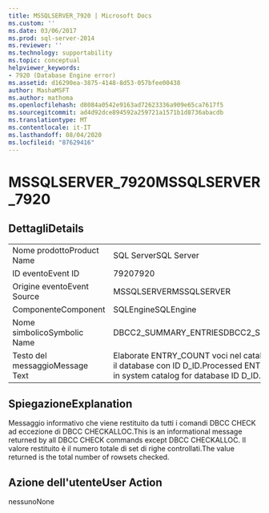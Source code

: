 ```yaml
---
title: MSSQLSERVER_7920 | Microsoft Docs
ms.custom: ''
ms.date: 03/06/2017
ms.prod: sql-server-2014
ms.reviewer: ''
ms.technology: supportability
ms.topic: conceptual
helpviewer_keywords:
- 7920 (Database Engine error)
ms.assetid: d16290ea-3875-4148-8d53-057bfee00438
author: MashaMSFT
ms.author: mathoma
ms.openlocfilehash: d8084a0542e9163ad72623336a909e65ca7617f5
ms.sourcegitcommit: ad4d92dce894592a259721a1571b1d8736abacdb
ms.translationtype: MT
ms.contentlocale: it-IT
ms.lasthandoff: 08/04/2020
ms.locfileid: "87629416"
---
```

# <a name="mssqlserver_7920"></a><span data-ttu-id="73a04-102">MSSQLSERVER_7920</span><span class="sxs-lookup"><span data-stu-id="73a04-102">MSSQLSERVER_7920</span></span>
    
## <a name="details"></a><span data-ttu-id="73a04-103">Dettagli</span><span class="sxs-lookup"><span data-stu-id="73a04-103">Details</span></span>  
  
|||  
|-|-|  
|<span data-ttu-id="73a04-104">Nome prodotto</span><span class="sxs-lookup"><span data-stu-id="73a04-104">Product Name</span></span>|<span data-ttu-id="73a04-105">SQL Server</span><span class="sxs-lookup"><span data-stu-id="73a04-105">SQL Server</span></span>|  
|<span data-ttu-id="73a04-106">ID evento</span><span class="sxs-lookup"><span data-stu-id="73a04-106">Event ID</span></span>|<span data-ttu-id="73a04-107">7920</span><span class="sxs-lookup"><span data-stu-id="73a04-107">7920</span></span>|  
|<span data-ttu-id="73a04-108">Origine evento</span><span class="sxs-lookup"><span data-stu-id="73a04-108">Event Source</span></span>|<span data-ttu-id="73a04-109">MSSQLSERVER</span><span class="sxs-lookup"><span data-stu-id="73a04-109">MSSQLSERVER</span></span>|  
|<span data-ttu-id="73a04-110">Componente</span><span class="sxs-lookup"><span data-stu-id="73a04-110">Component</span></span>|<span data-ttu-id="73a04-111">SQLEngine</span><span class="sxs-lookup"><span data-stu-id="73a04-111">SQLEngine</span></span>|  
|<span data-ttu-id="73a04-112">Nome simbolico</span><span class="sxs-lookup"><span data-stu-id="73a04-112">Symbolic Name</span></span>|<span data-ttu-id="73a04-113">DBCC2_SUMMARY_ENTRIES</span><span class="sxs-lookup"><span data-stu-id="73a04-113">DBCC2_SUMMARY_ENTRIES</span></span>|  
|<span data-ttu-id="73a04-114">Testo del messaggio</span><span class="sxs-lookup"><span data-stu-id="73a04-114">Message Text</span></span>|<span data-ttu-id="73a04-115">Elaborate ENTRY_COUNT voci nel catalogo di sistema per il database con ID D_ID.</span><span class="sxs-lookup"><span data-stu-id="73a04-115">Processed ENTRY_COUNT entries in system catalog for database ID D_ID.</span></span>|  
  
## <a name="explanation"></a><span data-ttu-id="73a04-116">Spiegazione</span><span class="sxs-lookup"><span data-stu-id="73a04-116">Explanation</span></span>  
 <span data-ttu-id="73a04-117">Messaggio informativo che viene restituito da tutti i comandi DBCC CHECK ad eccezione di DBCC CHECKALLOC.</span><span class="sxs-lookup"><span data-stu-id="73a04-117">This is an informational message returned by all DBCC CHECK commands except DBCC CHECKALLOC.</span></span> <span data-ttu-id="73a04-118">Il valore restituito è il numero totale di set di righe controllati.</span><span class="sxs-lookup"><span data-stu-id="73a04-118">The value returned is the total number of rowsets checked.</span></span>  
  
## <a name="user-action"></a><span data-ttu-id="73a04-119">Azione dell'utente</span><span class="sxs-lookup"><span data-stu-id="73a04-119">User Action</span></span>  
 <span data-ttu-id="73a04-120">nessuno</span><span class="sxs-lookup"><span data-stu-id="73a04-120">None</span></span>  
  
  
